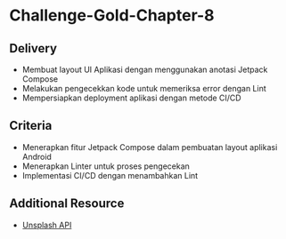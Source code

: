 # Challenge-Gold-Chapter-8

## Delivery
- Membuat layout UI Aplikasi dengan menggunakan anotasi Jetpack Compose
- Melakukan pengecekkan kode untuk memeriksa error dengan Lint
- Mempersiapkan deployment aplikasi dengan metode CI/CD

## Criteria
- Menerapkan fitur Jetpack Compose dalam pembuatan layout aplikasi
Android
- Menerapkan Linter untuk proses pengecekan
- Implementasi CI/CD dengan menambahkan Lint

## Additional Resource
- [Unsplash API][0]

[0]: https://unsplash.com/documentation